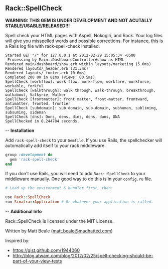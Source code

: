Rack::SpellCheck
----------------

__WARNING: THIS GEM IS UNDER DEVELOPMENT AND NOT ACUTALLY STABLE/USABLE/RELEASED!!!__

Spell check your HTML pages with Aspell, Nokogiri, and Rack. Your log files will
give you misspelled words and possible corrections. For instance, this is a Rails
log file with rack-spell-check installed:

```
Started GET "/" for 127.0.0.1 at 2012-02-29 15:05:34 -0500
 Processing by Main::DashboardController#show as HTML
Rendered main/dashboard/show.erb within layouts/marketing (5.0ms)
Rendered layouts/_header.erb (31.3ms)
Rendered layouts/_footer.erb (0.6ms)
Completed 200 OK in 81ms (Views: 80.5ms)
SpellCheck [workflow]: work flow, work-flow, workfare, workforce, workable, forkful
SpellCheck [walkthrough]: walk through, walk-through, breakthrough, walkabout, Valkyrie, Walker
SpellCheck [frontmatter]: front matter, front-matter, frontward, antimatter, fronted, frontier
SpellCheck [subdomain]: sub domain, sub-domain, subhuman, subliming, subsuming, sideman
SpellCheck [dns]: Dons, dens, dins, dons, duns, DNA
SpellChecked in 0.244784 seconds.
```

--
**Installation**

Add `rack-spell-check` to your `Gemfile`. If you use Rails, the spellchecker will
automatically add itself to your rack middleware.

``` ruby
group :development do
  gem 'rack-spell-check'
end
```

If you don't use Rails, you will need to add `Rack::SpellCheck` to your middleware
manually. One good way to do this is in your `config.ru` file.

``` ruby
# Load up the environment & bundler first, then:

use Rack::SpellCheck
run Sinatra::Application # Or whatever your application is called.
```

--
**Additional Info**

Rack::SpellCheck is licensed under the MIT License.

Written by Matt Beale (matt.beale@madhatted.com)

Inspired by:

* https://gist.github.com/1944060
* http://blog.atwam.com/blog/2012/02/25/spell-checking-should-be-part-of-your-view-tests
